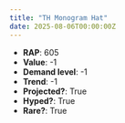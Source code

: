 ```yaml
---
title: "TH Monogram Hat"
date: 2025-08-06T00:00:00Z
---
```

- **RAP**: 605
- **Value**: -1
- **Demand level**: -1
- **Trend**: -1
- **Projected?**: True
- **Hyped?**: True
- **Rare?**: True
